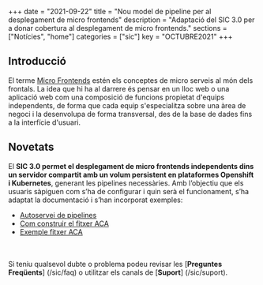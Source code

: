 +++
date        = "2021-09-22"
title       = "Nou model de pipeline per al desplegament de micro frontends"
description = "Adaptació del SIC 3.0 per a donar cobertura al desplegament de micro frontends."
sections    = ["Notícies", "home"]
categories  = ["sic"]
key         = "OCTUBRE2021"
+++

## Introducció

El terme [Micro Frontends](https://micro-frontends.org/) estén els conceptes de micro serveis al món dels frontals.
La idea que hi ha al darrere és pensar en un lloc web o una aplicació web com una composició de funcions propietat
d'equips independents, de forma que cada equip s'especialitza sobre una àrea de negoci i la desenvolupa
de forma transversal, des de la base de dades fins a la interfície d'usuari.


## Novetats

El **SIC 3.0 permet el desplegament de micro frontends independents dins un servidor compartit amb un volum persistent en
plataformes Openshift i Kubernetes**, generant les pipelines necessàries. Amb l’objectiu que els usuaris sàpiguen
com s’ha de configurar i quin serà el funcionament, s’ha adaptat la documentació i s’han incorporat exemples:

- [Autoservei de pipelines](/sic30-serveis/autoservei-pipelines/)
- [Com construir el fitxer ACA](/sic30-guies/fitxer-aca/)
- [Exemple fitxer ACA](/related/sic/3.0/aca_const_despl_microfrontend_openshift.yml)

<br/><br/>
Si teniu qualsevol dubte o problema podeu revisar les [**Preguntes Freqüents**] (/sic/faq) o utilitzar els canals de [**Suport**] (/sic/suport).